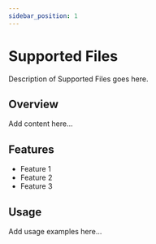 ```yaml
---
sidebar_position: 1
---
```


# Supported Files

Description of Supported Files goes here.

## Overview

Add content here...

## Features

- Feature 1
- Feature 2
- Feature 3

## Usage

Add usage examples here...
